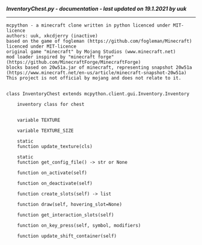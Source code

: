 ***InventoryChest.py - documentation - last updated on 19.1.2021 by uuk***
___

    mcpython - a minecraft clone written in python licenced under MIT-licence
    authors: uuk, xkcdjerry (inactive)
    based on the game of fogleman (https://github.com/fogleman/Minecraft) licenced under MIT-licence
    original game "minecraft" by Mojang Studios (www.minecraft.net)
    mod loader inspired by "minecraft forge" (https://github.com/MinecraftForge/MinecraftForge)
    blocks based on 20w51a.jar of minecraft, representing snapshot 20w51a
    (https://www.minecraft.net/en-us/article/minecraft-snapshot-20w51a)
    This project is not official by mojang and does not relate to it.


    class InventoryChest extends mcpython.client.gui.Inventory.Inventory
        
        inventory class for chest


        variable TEXTURE

        variable TEXTURE_SIZE

        static
        function update_texture(cls)

        static
        function get_config_file() -> str or None

        function on_activate(self)

        function on_deactivate(self)

        function create_slots(self) -> list

        function draw(self, hovering_slot=None)

        function get_interaction_slots(self)

        function on_key_press(self, symbol, modifiers)

        function update_shift_container(self)